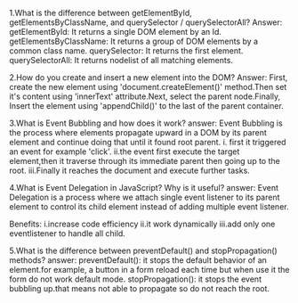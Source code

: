 1.What is the difference between getElementById, getElementsByClassName, and querySelector / querySelectorAll?
 Answer:
 getElementById: It returns a single DOM element by an Id.
 getElementsByClassName: It returns a group of DOM elements by a common class name.
 querySelector: It returns the first element.
 querySelectorAll: It returns nodelist of all matching elements.

2.How do you create and insert a new element into the DOM?
 Answer:
 First, create the new element using 'document.createElement()' method.Then set it's content using 'innerText' attribute.Next, select the parent node.Finally, Insert the element using 'appendChild()' to the last of the parent container.

 3.What is Event Bubbling and how does it work?
  answer:
  Event Bubbling is the process where elements propagate upward in a DOM by its parent element and continue doing that until it found root parent.
  i. first it triggered an event for example 'click'.
  ii.the event first execute the target element,then it traverse through its immediate parent then going up to the root.
  iii.Finally it reaches the document and execute further tasks.
  
  4.What is Event Delegation in JavaScript? Why is it useful?
   answer: Event Delegation is a process where we attach single event listener to its parent element to control its child element instead of adding multiple event listener.

   Benefits:
   i.increase code efficiency
   ii.it work dynamically
   iii.add only one eventlistener to handle all child.

5.What is the difference between preventDefault() and stopPropagation() methods?
 answer:
 preventDefault(): it stops the default behavior of an element.for example, a button in a form reload each time but when use it the form do not work default mode.
 stopPropagation(): it stops the event bubbling up.that means not able to propagate so do not reach the root.

 